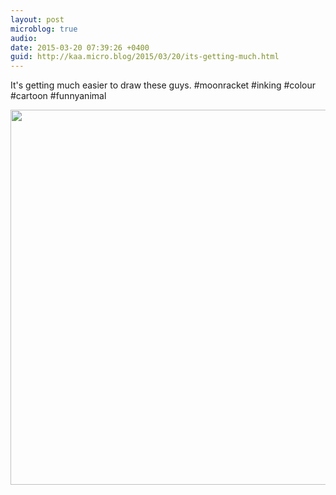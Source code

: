```yaml
---
layout: post
microblog: true
audio: 
date: 2015-03-20 07:39:26 +0400
guid: http://kaa.micro.blog/2015/03/20/its-getting-much.html
---
```

It's getting much easier to draw these guys. #moonracket #inking #colour #cartoon #funnyanimal

<img src="http://www.kaa.bz/uploads/2018/a82498e551.jpg" width="600" height="600" />
